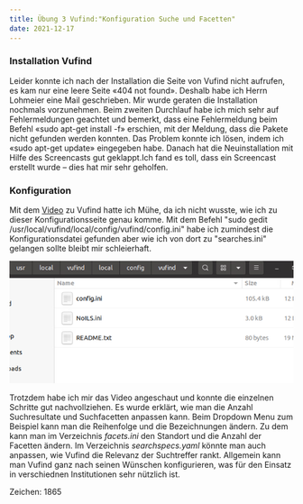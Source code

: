 ```yaml
---
title: Übung 3 Vufind:"Konfiguration Suche und Facetten"
date: 2021-12-17
---
```


### Installation Vufind

Leider konnte ich nach der Installation die Seite von Vufind nicht aufrufen, es kam nur eine leere Seite «404 not found». 
Deshalb habe ich Herrn Lohmeier eine Mail geschrieben. Mir wurde geraten die Installation nochmals vorzunehmen. 
Beim zweiten Durchlauf habe ich mich sehr auf Fehlermeldungen geachtet und bemerkt, dass eine Fehlermeldung beim Befehl «sudo apt-get install -f» erschien,  mit der Meldung, dass die Pakete nicht gefunden werden konnten. 
Das Problem konnte ich lösen, indem ich «sudo apt-get update» eingegeben habe. Danach hat die Neuinstallation mit Hilfe des Screencasts gut geklappt.Ich fand es toll, dass ein Screencast erstellt wurde – dies hat mir sehr geholfen. 

### Konfiguration

Mit dem [Video](https://www.youtube.com/watch?v=qFbW8u9UQyM&list=PL5_8_wT3JpgE5rv38PwE2ulKlgzBY389y&index=5) zu Vufind hatte ich Mühe, da ich nicht wusste, wie ich zu dieser Konfigurationsseite genau komme. Mit dem Befehl "sudo gedit /usr/local/vufind/local/config/vufind/config.ini" habe ich zumindest die Konfigurationsdatei gefunden aber wie ich von dort zu "searches.ini" gelangen sollte bleibt mir schleierhaft.

![Konfiguration](https://raw.githubusercontent.com/slunz/Lerntagebuch-BAIN/master/pictures/searches.png)

Trotzdem habe ich mir das Video angeschaut und konnte die einzelnen Schritte gut nachvollziehen. Es wurde erklärt, wie man die Anzahl Suchresultate und Suchfacetten anpassen kann. Beim Dropdown Menu zum Beispiel kann man die Reihenfolge und die Bezeichnungen ändern. Zu dem kann man im Verzeichnis *facets.ini* den Standort und die Anzahl der Facetten ändern. Im Verzeichnis *searchspecs.yaml* könnte man auch anpassen, wie Vufind die Relevanz der Suchtreffer rankt.
Allgemein kann man Vufind ganz nach seinen Wünschen konfigurieren, was für den Einsatz in verschiednen Institutionen sehr nützlich ist. 


Zeichen: 1865

